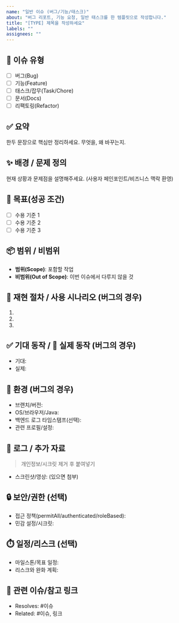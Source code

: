 ```yaml
---
name: "일반 이슈 (버그/기능/태스크)"
about: "버그 리포트, 기능 요청, 일반 태스크를 한 템플릿으로 작성합니다."
title: "[TYPE] 제목을 작성하세요"
labels: ""
assignees: ""
---
```


## 🧾 이슈 유형
- [ ] 버그(Bug)
- [ ] 기능(Feature)
- [ ] 태스크/잡무(Task/Chore)
- [ ] 문서(Docs)
- [ ] 리팩토링(Refactor)

## ✅ 요약
한두 문장으로 핵심만 정리하세요. 무엇을, 왜 바꾸는지.

## ✨ 배경 / 문제 정의
현재 상황과 문제점을 설명해주세요. (사용자 페인포인트/비즈니스 맥락 환영)

## 🎯 목표(성공 조건)
- [ ] 수용 기준 1
- [ ] 수용 기준 2
- [ ] 수용 기준 3

## 📦 범위 / 비범위
- **범위(Scope)**: 포함할 작업
- **비범위(Out of Scope)**: 이번 이슈에서 다루지 않을 것

## 🔁 재현 절차 / 사용 시나리오 (버그의 경우)
1)
2)
3)

## ✅ 기대 동작 / 🚫 실제 동작 (버그의 경우)
- 기대:
- 실제:

## 🧪 환경 (버그의 경우)
- 브랜치/버전:
- OS/브라우저/Java:
- 백엔드 로그 타임스탬프(선택):
- 관련 프로필/설정:

## 📎 로그 / 추가 자료
> 개인정보/시크릿 제거 후 붙여넣기

- 스크린샷/영상: (있으면 첨부)

## 🔒 보안/권한 (선택)
- 접근 정책(permitAll/authenticated/roleBased):
- 민감 설정/시크릿:

## ⏱️ 일정/리스크 (선택)
- 마일스톤/목표 일정:
- 리스크와 완화 계획:

## 🔗 관련 이슈/참고 링크
- Resolves: #이슈
- Related: #이슈, 링크

